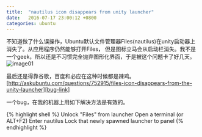 ```yaml
---
title:  "nautilus icon disappears from unity launcher"
date:   2016-07-17 23:00:12 +0800
categories: ubuntu
---
```


不知道做了什么误操作，Ubuntu默认文件管理器Files(nautilus)在unity启动器上消失了。从应用程序仍然能够打开Files，
但是图标立马会从启动栏消失。我不是一个geek，所以还是不习惯完全抛弃图形化界面，于是被这个问题卡了好几天。  
![image01]({{site.baseurl}}/image/nautilus.gif)


最后还是得靠谷歌，百度和必应在这种时候都是辣鸡。
[http://askubuntu.com/questions/752915/files-icon-disappears-from-the-unity-launcher][bug-link]

一个bug，在我的机器上用如下解决方法是有效的。

{% highlight shell %}
Unlock "Files" from launcher
Open a terminal (or ALT+F2)
Enter nautilus
Lock that newly spawned launcher to panel
{% endhighlight %}

[bug-link]:http://askubuntu.com/questions/752915/files-icon-disappears-from-the-unity-launcher
